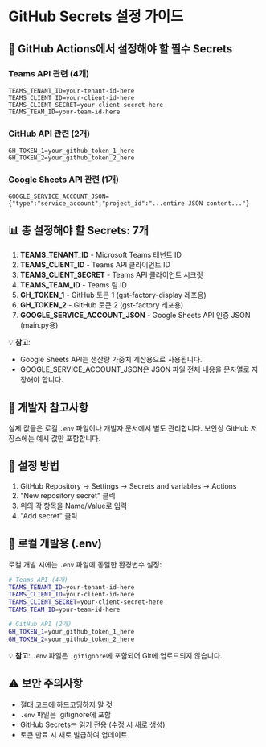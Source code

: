 # GitHub Secrets 설정 가이드

## 🔐 GitHub Actions에서 설정해야 할 필수 Secrets

### Teams API 관련 (4개)
```
TEAMS_TENANT_ID=your-tenant-id-here
TEAMS_CLIENT_ID=your-client-id-here
TEAMS_CLIENT_SECRET=your-client-secret-here
TEAMS_TEAM_ID=your-team-id-here
```

### GitHub API 관련 (2개)
```
GH_TOKEN_1=your_github_token_1_here
GH_TOKEN_2=your_github_token_2_here
```

### Google Sheets API 관련 (1개)
```
GOOGLE_SERVICE_ACCOUNT_JSON={"type":"service_account","project_id":"...entire JSON content..."}
```

## 📊 총 설정해야 할 Secrets: 7개

1. **TEAMS_TENANT_ID** - Microsoft Teams 테넌트 ID
2. **TEAMS_CLIENT_ID** - Teams API 클라이언트 ID  
3. **TEAMS_CLIENT_SECRET** - Teams API 클라이언트 시크릿
4. **TEAMS_TEAM_ID** - Teams 팀 ID
5. **GH_TOKEN_1** - GitHub 토큰 1 (gst-factory-display 레포용)
6. **GH_TOKEN_2** - GitHub 토큰 2 (gst-factory 레포용)
7. **GOOGLE_SERVICE_ACCOUNT_JSON** - Google Sheets API 인증 JSON (main.py용)

💡 **참고**: 
- Google Sheets API는 생산량 가중치 계산용으로 사용됩니다.
- GOOGLE_SERVICE_ACCOUNT_JSON은 JSON 파일 전체 내용을 문자열로 저장해야 합니다.

## 🔑 개발자 참고사항

실제 값들은 로컬 `.env` 파일이나 개발자 문서에서 별도 관리합니다.
보안상 GitHub 저장소에는 예시 값만 포함합니다.

## 📝 설정 방법

1. GitHub Repository → Settings → Secrets and variables → Actions
2. "New repository secret" 클릭
3. 위의 각 항목을 Name/Value로 입력
4. "Add secret" 클릭

## 🔧 로컬 개발용 (.env)

로컬 개발 시에는 `.env` 파일에 동일한 환경변수 설정:
```bash
# Teams API (4개)
TEAMS_TENANT_ID=your-tenant-id-here
TEAMS_CLIENT_ID=your-client-id-here
TEAMS_CLIENT_SECRET=your-client-secret-here
TEAMS_TEAM_ID=your-team-id-here

# GitHub API (2개)
GH_TOKEN_1=your_github_token_1_here
GH_TOKEN_2=your_github_token_2_here
```

💡 **참고**: `.env` 파일은 `.gitignore`에 포함되어 Git에 업로드되지 않습니다.

## ⚠️ 보안 주의사항

- 절대 코드에 하드코딩하지 말 것
- `.env` 파일은 .gitignore에 포함
- GitHub Secrets는 읽기 전용 (수정 시 새로 생성)
- 토큰 만료 시 새로 발급하여 업데이트